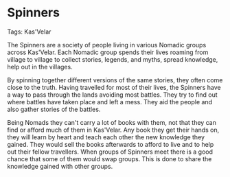 # Spinners

Tags: Kas'Velar

The Spinners are a society of people living in various Nomadic groups across Kas'Velar. Each Nomadic group spends their lives roaming from village to village to collect stories, legends, and myths, spread knowledge, help out in the villages.

By spinning together different versions of the same stories, they often come close to the truth. Having travelled for most of their lives, the Spinners have a way to pass through the lands avoiding most battles. They try to find out where battles have taken place and left a mess. They aid the people and also gather stories of the battles.

Being Nomads they can't carry a lot of books with them, not that they can find or afford much of them in Kas'Velar. Any book they get their hands on, they will learn by heart and teach each other the new knowledge they gained. They would sell the books afterwards to afford to live and to help out their fellow travellers.  When groups of Spinners meet there is a good chance that some of them would swap groups. This is done to share the knowledge gained with other groups.